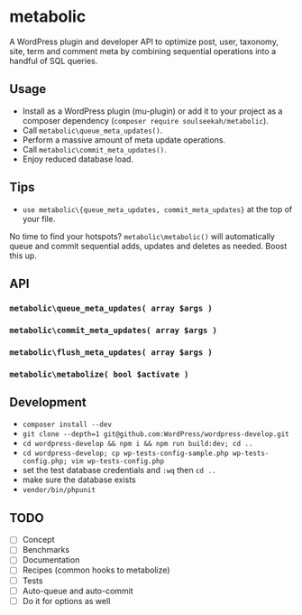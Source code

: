 # metabolic

A WordPress plugin and developer API to optimize post, user, taxonomy, site, term and comment meta by combining sequential operations into a handful of SQL queries.

## Usage

- Install as a WordPress plugin (mu-plugin) or add it to your project as a composer dependency (`composer require soulseekah/metabolic`).
- Call `metabolic\queue_meta_updates()`.
- Perform a massive amount of meta update operations.
- Call `metabolic\commit_meta_updates()`.
- Enjoy reduced database load.

## Tips

- `use metabolic\{queue_meta_updates, commit_meta_updates}` at the top of your file.

No time to find your hotspots? `metabolic\metabolic()` will automatically queue and commit sequential adds, updates and deletes as needed. Boost this up.

## API

### `metabolic\queue_meta_updates( array $args )`

### `metabolic\commit_meta_updates( array $args )`

### `metabolic\flush_meta_updates( array $args )`

### `metabolic\metabolize( bool $activate )`

## Development

- `composer install --dev`
- `git clone --depth=1 git@github.com:WordPress/wordpress-develop.git`
- `cd wordpress-develop && npm i && npm run build:dev; cd ..`
- `cd wordpress-develop; cp wp-tests-config-sample.php wp-tests-config.php; vim wp-tests-config.php`
- set the test database credentials and `:wq` then `cd ..`
- make sure the database exists
- `vendor/bin/phpunit`

## TODO

- [ ] Concept
- [ ] Benchmarks
- [ ] Documentation
- [ ] Recipes (common hooks to metabolize)
- [ ] Tests
- [ ] Auto-queue and auto-commit
- [ ] Do it for options as well
